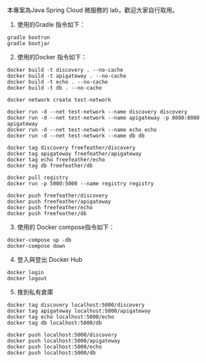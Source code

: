 本專案為Java Spring Cloud 微服務的 lab，歡迎大家自行取用。

1. 使用的Gradle 指令如下：
``` shell
gradle bootrun
gradle bootjar
```

2. 使用的Docker 指令如下：
``` shell
docker build -t discovery . --no-cache
docker build -t apigateway . --no-cache
docker build -t echo . --no-cache
docker build -t db . --no-cache

docker network create test-network

docker run -d --net test-network --name discovery discovery
docker run -d --net test-network --name apigateway -p 8080:8080 apigateway
docker run -d --net test-network --name echo echo
docker run -d --net test-network --name db db

docker tag discovery freefeather/discovery
docker tag apigateway freefeather/apigateway
docker tag echo freefeather/echo
docker tag db freefeather/db

docker pull registry
docker run -p 5000:5000 --name registry registry

docker push freefeather/discovery
docker push freefeather/apigateway
docker push freefeather/echo
docker push freefeather/db
```

3. 使用的 Docker compose指令如下：
``` shell
docker-compose up -db
docker-compose down
```

4. 登入與登出 Docker Hub
``` shell
docker login
docker logout
```

5. 推到私有倉庫
``` shell
docker tag discovery localhost:5000/discovery
docker tag apigateway localhost:5000/apigateway
docker tag echo localhost:5000/echo
docker tag db localhost:5000/db

docker push localhost:5000/discovery
docker push localhost:5000/apigateway
docker push localhost:5000/echo
docker push localhost:5000/db
```
